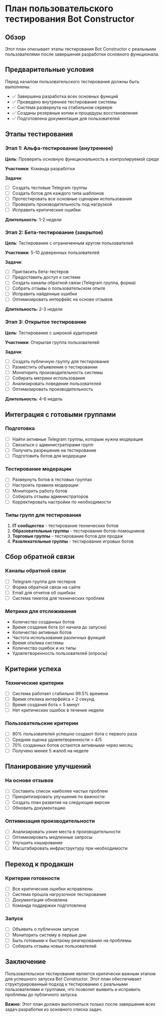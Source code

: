 # План пользовательского тестирования Bot Constructor

## Обзор

Этот план описывает этапы тестирования Bot Constructor с реальными пользователями после завершения разработки основного функционала.

## Предварительные условия

Перед началом пользовательского тестирования должны быть выполнены:

- ✅ Завершена разработка всех основных функций
- ✅ Проведено внутреннее тестирование системы
- ✅ Система развернута на стабильном сервере
- ✅ Созданы резервные копии и процедуры восстановления
- ✅ Подготовлена документация для пользователей

## Этапы тестирования

### Этап 1: Альфа-тестирование (внутреннее)

**Цель**: Проверить основную функциональность в контролируемой среде

**Участники**: Команда разработки

**Задачи**:
- [ ] Создать тестовые Telegram группы
- [ ] Создать ботов для каждого типа шаблонов
- [ ] Протестировать все основные сценарии использования
- [ ] Проверить производительность под нагрузкой
- [ ] Исправить критические ошибки

**Длительность**: 1-2 недели

### Этап 2: Бета-тестирование (закрытое)

**Цель**: Тестирование с ограниченным кругом пользователей

**Участники**: 5-10 доверенных пользователей

**Задачи**:
- [ ] Пригласить бета-тестеров
- [ ] Предоставить доступ к системе
- [ ] Создать каналы обратной связи (Telegram группа, форма)
- [ ] Собрать отзывы о пользовательском опыте
- [ ] Исправить найденные ошибки
- [ ] Оптимизировать интерфейс на основе отзывов

**Длительность**: 2-3 недели

### Этап 3: Открытое тестирование

**Цель**: Тестирование с широкой аудиторией

**Участники**: Открытая группа пользователей

**Задачи**:
- [ ] Создать публичную группу для тестирования
- [ ] Разместить объявления о тестировании
- [ ] Мониторить производительность системы
- [ ] Собирать метрики использования
- [ ] Анализировать поведение пользователей
- [ ] Оптимизировать производительность

**Длительность**: 4-6 недель

## Интеграция с готовыми группами

### Подготовка

- [ ] Найти активные Telegram группы, которым нужна модерация
- [ ] Связаться с администраторами групп
- [ ] Получить разрешение на тестирование
- [ ] Подготовить ботов для модерации

### Тестирование модерации

- [ ] Развернуть ботов в тестовых группах
- [ ] Настроить правила модерации
- [ ] Мониторить работу ботов
- [ ] Собирать отзывы администраторов
- [ ] Корректировать настройки по необходимости

### Типы групп для тестирования

1. **IT сообщества** - тестирование технических ботов
2. **Образовательные группы** - тестирование ботов-помощников
3. **Торговые группы** - тестирование ботов для продаж
4. **Развлекательные группы** - тестирование игровых ботов

## Сбор обратной связи

### Каналы обратной связи

- [ ] Telegram группа для тестеров
- [ ] Форма обратной связи на сайте
- [ ] Email для отчетов об ошибках
- [ ] Система тикетов для технических проблем

### Метрики для отслеживания

- Количество созданных ботов
- Время создания бота (от начала до запуска)
- Количество активных ботов
- Частота использования различных функций
- Время отклика системы
- Количество ошибок и их типы
- Удовлетворенность пользователей (опросы)

## Критерии успеха

### Технические критерии

- [ ] Система работает стабильно 99.5% времени
- [ ] Время отклика интерфейса < 2 секунд
- [ ] Время создания бота < 5 минут
- [ ] Нет критических ошибок в течение недели

### Пользовательские критерии

- [ ] 80% пользователей успешно создают бота с первого раза
- [ ] Средняя оценка удовлетворенности > 4/5
- [ ] 70% созданных ботов остаются активными через месяц
- [ ] Получено менее 5 жалоб на неделе

## Планирование улучшений

### На основе отзывов

- [ ] Составить список наиболее частых проблем
- [ ] Приоритизировать улучшения по важности
- [ ] Создать план развития на следующие версии
- [ ] Обновить документацию

### Оптимизация производительности

- [ ] Анализировать узкие места в производительности
- [ ] Оптимизировать медленные запросы
- [ ] Улучшить кэширование
- [ ] Масштабировать инфраструктуру при необходимости

## Переход к продакшн

### Критерии готовности

- [ ] Все критические ошибки исправлены
- [ ] Система прошла нагрузочное тестирование
- [ ] Документация обновлена
- [ ] Команда поддержки подготовлена

### Запуск

- [ ] Объявить о публичном запуске
- [ ] Мониторить систему в первые дни
- [ ] Быть готовыми к быстрому реагированию на проблемы
- [ ] Собирать отзывы новых пользователей

## Заключение

Пользовательское тестирование является критически важным этапом для успешного запуска Bot Constructor. Этот план обеспечивает структурированный подход к тестированию с реальными пользователями и группами, что позволит выявить и исправить проблемы до публичного запуска.

**Важно**: Этот план должен выполняться только после завершения всех задач разработки из основного списка задач.